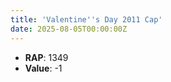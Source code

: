 ```yaml
---
title: 'Valentine''s Day 2011 Cap'
date: 2025-08-05T00:00:00Z
---
```

- **RAP**: 1349
- **Value**: -1
